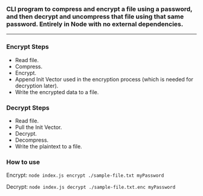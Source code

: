 
### CLI program to compress and encrypt a file using a password, and then decrypt and uncompress that file using that same password. Entirely in Node with no external dependencies.

--------------

### Encrypt Steps

- Read file.
- Compress.
- Encrypt.
- Append Init Vector used in the encryption process (which is needed for decryption later).
- Write the encrypted data to a file.


### Decrypt Steps

- Read file.
- Pull the Init Vector.
- Decrypt.
- Decompress.
- Write the plaintext to a file.


### How to use

Encrypt: `node index.js encrypt ./sample-file.txt myPassword`

Decrypt: `node index.js decrypt ./sample-file.txt.enc myPassword`